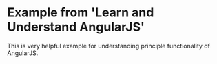 # Example from 'Learn and Understand AngularJS'

This is very helpful example for understanding principle functionality of AngularJS.
